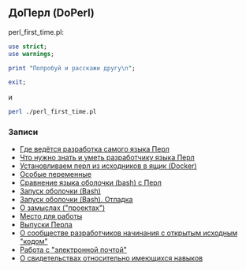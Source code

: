 ## ДоПерл (DoPerl)

perl_first_time.pl:

```perl
use strict;
use warnings;

print "Попробуй и расскажи другу\n";

exit;
```
и

```bash
perl ./perl_first_time.pl
```

### Записи

* [Где ведётся разработка самого языка Перл](/core/repo)
* [Что нужно знать и уметь разработчику языка Перл](/core/requirements)
* [Установливаем перл из исходников в ящик (Docker)](/core/docker)
* [Особые переменные](/perl/specialvar)
* [Сравнение языка оболочки (bash) с Перл](/comparison/bash)
* [Запуск оболочки (Bash)](/bash/run_bash)
* [Запуск оболочки (Bash). Отладка](/bash/run_bash_practice)
* [О замыслах ("проектах")](/work/project)
* [Место для работы](/work/where)
* [Выпуски Перла](/perl/releases)
* [О сообществе разработчиков начинания с открытым исходным "кодом"](/opensource/community)
* [Работа с "электронной почтой"](/work/email)
* [О свидетельствах относительно имеющихся навыков](/work/certificate)
